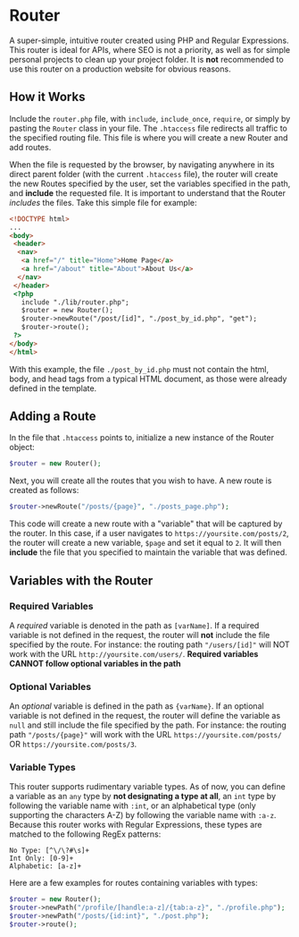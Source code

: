 # Router
A super-simple, intuitive router created using PHP and Regular Expressions. This router is ideal for APIs, where SEO is not a priority, as well as for simple personal projects to clean up your project folder. It is **not** recommended to use this router on a production website for obvious reasons.

## How it Works
Include the `router.php` file, with `include`, `include_once`, `require`, or simply by pasting the `Router` class in your file. The `.htaccess` file redirects all traffic to the specified routing file. This file is where you will create a new Router and add routes.

When the file is requested by the browser, by navigating anywhere in its direct parent folder (with the current `.htaccess` file), the router will create the new Routes specified by the user, set the variables specified in the path, and **include** the requested file. It is important to understand that the Router *includes* the files. Take this simple file for example:
```html
<!DOCTYPE html>
...
<body>
 <header>
  <nav>
   <a href="/" title="Home">Home Page</a>
   <a href="/about" title="About">About Us</a>
  </nav>
 </header>
 <?php
   include "./lib/router.php";
   $router = new Router();
   $router->newRoute("/post/[id]", "./post_by_id.php", "get");
   $router->route();
 ?>
</body>
</html>
```
With this example, the file `./post_by_id.php` must not contain the html, body, and head tags from a typical HTML document, as those were already defined in the template.

## Adding a Route
In the file that `.htaccess` points to, initialize a new instance of the Router object:
```php
$router = new Router();
```
Next, you will create all the routes that you wish to have. A new route is created as follows:
```php
$router->newRoute("/posts/{page}", "./posts_page.php");
```
This code will create a new route with a "variable" that will be captured by the router. In this case, if a user navigates to `https://yoursite.com/posts/2`, the router will create a new variable, `$page` and set it equal to `2`. It will then **include** the file that you specified to maintain the variable that was defined.

## Variables with the Router
### Required Variables
A *required* variable is denoted in the path as `[varName]`. If a required variable is not defined in the request, the router will **not** include the file specified by the route. For instance: the routing path `"/users/[id]"` will NOT work with the URL `http://yoursite.com/users/`. **Required variables CANNOT follow optional variables in the path**

### Optional Variables
An *optional* variable is defined in the path as `{varName}`. If an optional variable is not defined in the request, the router will define the variable as `null` and still include the file specified by the path. For instance: the routing path `"/posts/{page}"` will work with the URL `https://yoursite.com/posts/` OR `https://yoursite.com/posts/3`.

### Variable Types
This router supports rudimentary variable types. As of now, you can define a variable as an `any` type by **not designating a type at all**, an `int` type by following the variable name with `:int`, or an alphabetical type (only supporting the characters A-Z) by following the variable name with `:a-z`. Because this router works with Regular Expressions, these types are matched to the following RegEx patterns:
```
No Type: [^\/\?#\s]+
Int Only: [0-9]+
Alphabetic: [a-z]+
```
Here are a few examples for routes containing variables with types:
```php
$router = new Router();
$router->newPath("/profile/[handle:a-z]/{tab:a-z}", "./profile.php");
$router->newPath("/posts/{id:int}", "./post.php");
$router->route();
```
